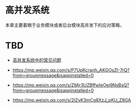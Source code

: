 # 高并发系统

本章主要着眼于业务模块或者后台模块高并发下的应对策略，

# TBD

- [高并发系统中的常见问题](http://weibo.com/p/1001603862417250608209)
- https://mp.weixin.qq.com/s/P7UpKcranh_AKGOsZI-7rQ?from=groupmessage&isappinstalled=0

- https://mp.weixin.qq.com/s/ZMjr3UZBffwIeOei9NsBsQ?from=groupmessage&isappinstalled=0

- https://mp.weixin.qq.com/s/2IZyK3mCg8XzJ_pKU_Z8GA
